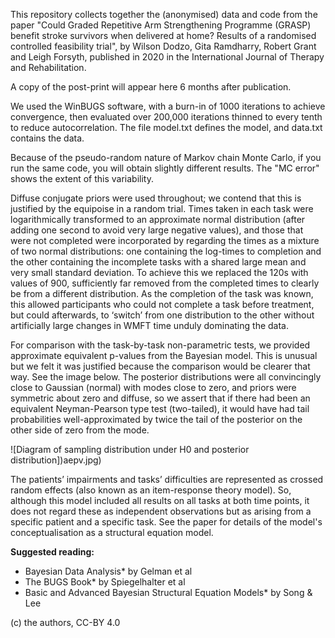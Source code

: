 This repository collects together the (anonymised) data and code from the paper "Could Graded Repetitive Arm Strengthening Programme (GRASP) benefit stroke survivors when delivered at home? Results of a randomised controlled feasibility trial", by Wilson Dodzo, Gita Ramdharry, Robert Grant and Leigh Forsyth, published in 2020 in the International Journal of Therapy and Rehabilitation.

A copy of the post-print will appear here 6 months after publication.

We used the WinBUGS software, with a burn-in of 1000 iterations to achieve convergence, then evaluated over 200,000 iterations thinned to every tenth to reduce autocorrelation. The file model.txt defines the model, and data.txt contains the data.

Because of the pseudo-random nature of Markov chain Monte Carlo, if you run the same code, you will obtain slightly different results. The "MC error" shows the extent of this variability.

Diffuse conjugate priors were used throughout; we contend that this is justified by the equipoise in a random trial. Times taken in each task were logarithmically transformed to an approximate normal distribution (after adding one second to avoid very large negative values), and those that were not completed were incorporated by regarding the times as a mixture of two normal distributions: one containing the log-times to completion and the other containing the incomplete tasks with a shared large mean and very small standard deviation. To achieve this we replaced the 120s with values of 900, sufficiently far removed from the completed times to clearly be from a different distribution. As the completion of the task was known, this allowed participants who could not complete a task before treatment, but could afterwards, to ‘switch’ from one distribution to the other without artificially large changes in WMFT time unduly dominating the data.

For comparison with the task-by-task non-parametric tests, we provided approximate equivalent p-values from the Bayesian model. This is unusual but we felt it was justified because the comparison would be clearer that way. See the image below. The posterior distributions were all convincingly close to Gaussian (normal) with modes close to zero, and priors were symmetric about zero and diffuse, so we assert that if there had been an equivalent Neyman-Pearson type test (two-tailed), it would have had tail probabilities well-approximated by twice the tail of the posterior on the other side of zero from the mode.

![Diagram of sampling distribution under H0 and posterior distribution])aepv.jpg)

The patients’ impairments and tasks’ difficulties are represented as crossed random effects (also known as an item-response theory model). So, although this model included all results on all tasks at both time points, it does not regard these as independent observations but as arising from a specific patient and a specific task. See the paper for details of the model's conceptualisation as a structural equation model.

**Suggested reading:**

* Bayesian Data Analysis* by Gelman et al
* The BUGS Book* by Spiegelhalter et al
* Basic and Advanced Bayesian Structural Equation Models* by Song & Lee


(c) the authors, CC-BY 4.0
